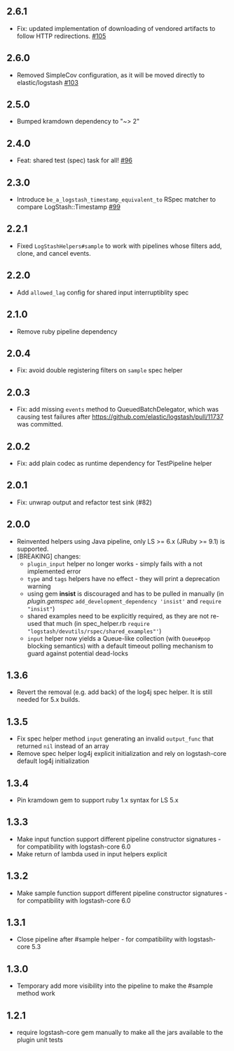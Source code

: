 ## 2.6.1
 - Fix: updated implementation of downloading of vendored artifacts to follow HTTP redirections. [#105](https://github.com/elastic/logstash-devutils/pull/105)

## 2.6.0
- Removed SimpleCov configuration, as it will be moved directly to elastic/logstash [#103](https://github.com/elastic/logstash-devutils/pull/103)

## 2.5.0
 - Bumped kramdown dependency to "~> 2"

## 2.4.0
 - Feat: shared test (spec) task for all! [#96](https://github.com/elastic/logstash-devutils/pull/96)

## 2.3.0
 - Introduce `be_a_logstash_timestamp_equivalent_to` RSpec matcher to compare LogStash::Timestamp [#99](https://github.com/elastic/logstash-devutils/pull/99)

## 2.2.1
 - Fixed `LogStashHelpers#sample` to work with pipelines whose filters add, clone, and cancel events.

## 2.2.0
 - Add `allowed_lag` config for shared input interruptiblity spec

## 2.1.0
 - Remove ruby pipeline dependency

## 2.0.4
 - Fix: avoid double registering filters on `sample` spec helper

## 2.0.3
 - Fix: add missing `events` method to QueuedBatchDelegator, which was causing test failures
 after https://github.com/elastic/logstash/pull/11737 was committed.

## 2.0.2
 - Fix: add plain codec as runtime dependency for TestPipeline helper

## 2.0.1
 - Fix: unwrap output and refactor test sink (#82)

## 2.0.0
 - Reinvented helpers using Java pipeline, only LS >= 6.x (JRuby >= 9.1) is supported.
 - [BREAKING] changes:
   * `plugin_input` helper no longer works - simply fails with a not implemented error
   * `type` and `tags` helpers have no effect - they will print a deprecation warning
   * using gem **insist** is discouraged and has to be pulled in manually
     (in *plugin.gemspec* `add_development_dependency 'insist'` and `require "insist"`)
   * shared examples need to be explicitly required, as they are not re-used that much
     (in spec_helper.rb `require "logstash/devutils/rspec/shared_examples"'`)
   * `input` helper now yields a Queue-like collection (with `Queue#pop` blocking semantics)
     with a default timeout polling mechanism to guard against potential dead-locks

## 1.3.6
 - Revert the removal (e.g. add back) of the log4j spec helper. It is still needed for 5.x builds.

## 1.3.5
 - Fix spec helper method `input` generating an invalid `output_func` that returned `nil` instead of an array
 - Remove spec helper log4j explicit initialization and rely on logstash-core default log4j initialization

## 1.3.4
 - Pin kramdown gem to support ruby 1.x syntax for LS 5.x

## 1.3.3
 - Make input function support different pipeline constructor signatures - for compatibility with logstash-core 6.0
 - Make return of lambda used in input helpers explicit

## 1.3.2
 - Make sample function support different pipeline constructor signatures - for compatibility with logstash-core 6.0

## 1.3.1
 - Close pipeline after #sample helper - for compatibility with logstash-core 5.3

## 1.3.0
 - Temporary add more visibility into the pipeline to make the #sample method work

## 1.2.1
 - require logstash-core gem manually to make all the jars available to the plugin unit tests
